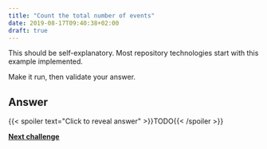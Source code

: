 ```yaml
---
title: "Count the total number of events"
date: 2019-08-17T09:40:38+02:00
draft: true
---
```


This should be self-explanatory. Most repository technologies start with this example implemented.

Make it run, then validate your answer.

## Answer

{{< spoiler text="Click to reveal answer" >}}TODO{{< /spoiler >}}

**[Next challenge](/challenge/count_number_of_registered_players)**
